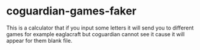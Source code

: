 # coguardian-games-faker
This is a calculator that if you input some letters it will send you to different games for example eaglacraft but coguardian cannot see it cause it will appear for them blank file.
